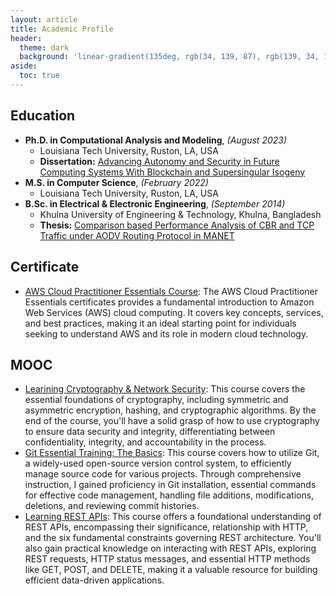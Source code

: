 ```yaml
---
layout: article
title: Academic Profile
header:
  theme: dark
  background: 'linear-gradient(135deg, rgb(34, 139, 87), rgb(139, 34, 139))'
aside:
  toc: true
---
```

## Education
* **Ph.D. in Computational Analysis and Modeling**, *(August 2023)*
  * Louisiana Tech University, Ruston, LA, USA
  * **Dissertation:** <a id="raw-url" href="https://github.com/zamanmiraz/zamanmiraz.github.io/blob/master/thesis/miraz_dissertation_final.pdf">Advancing Autonomy and Security in Future Computing Systems With Blockchain and Supersingular Isogeny</a>
* **M.S. in Computer Science**, *(February 2022)*
  * Louisiana Tech University, Ruston, LA, USA
* **B.Sc. in Electrical & Electronic Engineering**, *(September 2014)*
  * Khulna University of Engineering & Technology, Khulna, Bangladesh
  * **Thesis:** <a id="raw-url" href="https://github.com/zamanmiraz/zamanmiraz.github.io/blob/master/thesis/0903010.pdf">Comparison based Performance Analysis of CBR and TCP Traffic under AODV Routing Protocol in MANET</a>

## Certificate
* <a id="raw-url" href="https://www.linkedin.com/in/mirazzaman/overlay/1606967561012/single-media-viewer/?profileId=ACoAABZ4BC4Bpy5_UJLxqqbtRKQPTf2DWaoIzuE">AWS Cloud Practitioner Essentials Course</a>: The AWS Cloud Practitioner Essentials certificates provides a fundamental introduction to Amazon Web Services (AWS) cloud computing. It covers key concepts, services, and best practices, making it an ideal starting point for individuals seeking to understand AWS and its role in modern cloud technology.

## MOOC
* <a id="raw-url" href="https://www.linkedin.com/learning/certificates/311d9954afa7b0a872a05fbfdfea62b8bc1f28a1239975157bc26f914da16e5f">Learining Cryptography & Network Security</a>: This course covers the essential foundations of cryptography, including symmetric and asymmetric encryption, hashing, and cryptographic algorithms. By the end of the course, you'll have a solid grasp of how to use cryptography to ensure data security and integrity, differentiating between confidentiality, integrity, and accountability in the process.
* <a id="raw-url" href="https://www.linkedin.com/learning/certificates/5e48e8e76ff63680e1cf22ad6ff4af017ef7c6a4762ee43065191d7c7455656a">Git Essential Training: The Basics</a>: This course covers how to utilize Git, a widely-used open-source version control system, to efficiently manage source code for various projects. Through comprehensive instruction, I gained proficiency in Git installation, essential commands for effective code management, handling file additions, modifications, deletions, and reviewing commit histories.
* <a id="raw-url" href="https://www.linkedin.com/learning/certificates/2de371b4477f7536f481d8e924bbcf177510d47ee93eba9de3a021f52f131068">Learning REST APIs</a>: This course offers a foundational understanding of REST APIs, encompassing their significance, relationship with HTTP, and the six fundamental constraints governing REST architecture. You'll also gain practical knowledge on interacting with REST APIs, exploring REST requests, HTTP status messages, and essential HTTP methods like GET, POST, and DELETE, making it a valuable resource for building efficient data-driven applications.
